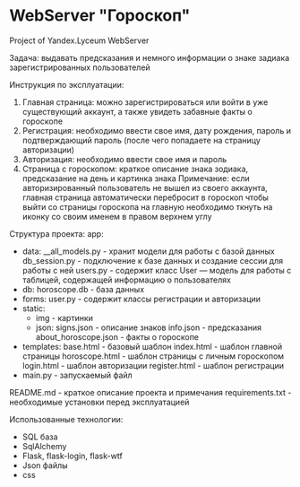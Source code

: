 # WebServer "Гороскоп"
Project of Yandex.Lyceum WebServer

Задача: выдавать предсказания и немного информации о знаке задиака зарегистрированных пользователей

Инструкция по эксплуатации:
1. Главная страница: можно зарегистрироваться или войти в уже существующий аккаунт, а также увидеть забавные факты о гороскопе
2. Регистрация: необходимо ввести свое имя, дату рождения, пароль и подтверждающий пароль (после чего попадаете на страницу авторизации)
3. Авторизация: необходимо ввести свое имя и пароль
4. Страница с гороскопом: краткое описание знака зодиака, предсказание на день и картинка знака
Примечание: если авторизированный пользователь не вышел из своего аккаунта, главная страница автоматически перебросит в гороскоп
            чтобы выйти со страницы гороскопа на главную необходимо ткнуть на иконку со своим именем в правом верхнем углу

Структура проекта:
app:
* data: __all_models.py - хранит модели для работы с базой данных
        db_session.py - подключение к базе данных и создание сессии для работы с ней
        users.py - содержит класс User — модель для работы с таблицей, содержащей информацию о пользователях
* db: horoscope.db - база данных
* forms: user.py - содержит классы регистрации и авторизации
* static:
  * img - картинки
  * json: signs.json - описание знаков
          info.json - предсказания
          about_horoscope.json - факты о гороскопе
* templates: base.html - базовый шаблон
             index.html - шаблон главной страницы
             horoscope.html - шаблон страницы с личным гороскопом
             login.html - шаблон авторизации
             register.html - шаблон регистрации
* main.py - запускаемый файл

README.md - краткое описание проекта и примечания
requirements.txt - необходимые установки перед эксплуатацией

Использованные технологии:
* SQL база
* SqlAlchemy
* Flask, flask-login, flask-wtf
* Json файлы
* css